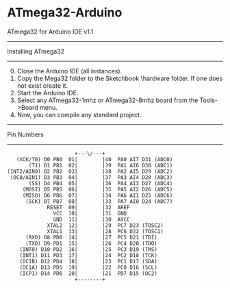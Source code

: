 ATmega32-Arduino
================

ATmega32 for Arduino IDE v1.1

********************************
 Installing ATmega32
********************************
0. Close the Arduino IDE (all instances).
1. Copy the Mega32 folder to the Sketchbook \hardware folder. If one does not exist create it.
2. Start the Arduino IDE.
3. Select any ATmega32-1mhz or ATmega32-8mhz board from the Tools->Board menu.
6. Now, you can compile any standard project.

********************************
Pin Numbers
********************************
                          +---\/---+
 	   (XCK/T0) D0 PB0  01|        |40  PA0 AI7 D31 (ADC0)
 	       (T1) D1 PB1  02|        |39  PA1 AI6 D30 (ADC1)
 	(INT2/AIN0) D2 PB2  03|        |38  PA2 AI5 D29 (ADC2)
 	 (OC0/AIN1) D3 PB3  04|        |37  PA3 AI4 D28 (ADC3)
	       (SS) D4 PB4  05|        |36  PA4 AI3 D27 (ADC4)
	     (MOSI) D5 PB5  06|        |35  PA5 AI2 D26 (ADC5)
	     (MISO) D6 PB6  07|        |34  PA6 AI1 D25 (ADC6)
	      (SCK) D7 PB7  08|        |33  PA7 AI0 D24 (ADC7)
                 RESET  09|        |32  AREF
                   VCC  10|        |31  GND
                   GND  11|        |30  AVCC
                 XTAL2  12|        |29  PC7 D23 (TOSC2)
                 XTAL1  13|        |28  PC6 D22 (TOSC1)
          (RXD) D8 PD0  14|        |27  PC5 D21 (TDI)
          (TXD) D9 PD1  15|        |26  PC4 D20 (TDO)
        (INT0) D10 PD2  16|        |25  PC3 D19 (TMS)
        (INT1) D11 PD3  17|        |24  PC2 D18 (TCK)
        (OC1B) D12 PD4  18|        |23  PC1 D17 (SDA)
        (OC1A) D13 PD5  19|        |22  PC0 D16 (SCL)
        (ICP1) D14 PD6  20|        |21  PD7 D15 (OC2)
                          +--------+